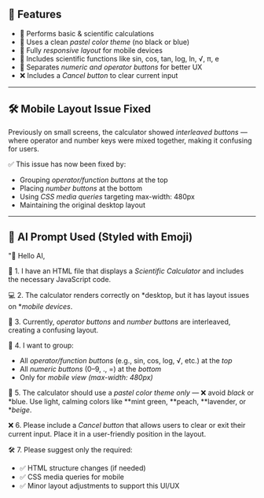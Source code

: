 
## 🌟 Features

- 🧮 Performs basic & scientific calculations
- 🎨 Uses a clean *pastel color theme* (no black or blue)
- 📱 Fully *responsive layout* for mobile devices
- 🧠 Includes scientific functions like sin, cos, tan, log, ln, √, π, e
- 🔢 Separates *numeric and operator buttons* for better UX
- ❌ Includes a *Cancel button* to clear current input

---

## 🛠 Mobile Layout Issue Fixed

Previously on small screens, the calculator showed *interleaved buttons* — where operator and number keys were mixed together, making it confusing for users.

✅ This issue has now been fixed by:
- Grouping *operator/function buttons* at the top
- Placing *number buttons* at the bottom
- Using *CSS media queries* targeting max-width: 480px
- Maintaining the original desktop layout

---

## 🧠 AI Prompt Used (Styled with Emoji)

"👋 Hello AI,

📄 1. I have an HTML file that displays a *Scientific Calculator* and includes the necessary JavaScript code.

💻 2. The calculator renders correctly on *desktop, but it has layout issues on **mobile devices*.

📱 3. Currently, *operator buttons* and *number buttons* are interleaved, creating a confusing layout.

📐 4. I want to group:
   - All *operator/function buttons* (e.g., sin, cos, log, √, etc.) at the *top*
   - All *numeric buttons* (0–9, ., =) at the *bottom*
   - Only for *mobile view (max-width: 480px)*

🎨 5. The calculator should use a *pastel color theme only* — ❌ avoid *black* or *blue. Use light, calming colors like **mint green, **peach, **lavender, or **beige*.

❌ 6. Please include a *Cancel button* that allows users to clear or exit their current input. Place it in a user-friendly position in the layout.

🛠 7. Please suggest only the required:
   - ✅ HTML structure changes (if needed)
   - ✅ CSS media queries for mobile
   - ✅ Minor layout adjustments to support this UI/UX
